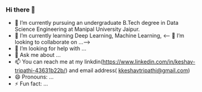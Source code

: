 ### Hi there 👋

- 🔭 I’m currently pursuing an undergraduate B.Tech degree in Data Science Engineering at Manipal University Jaipur.
- 🌱 I’m currently learning Deep Learning, Machine Learning, 
<-- 👯 I’m looking to collaborate on ...-->
- 🤔 I’m looking for help with ...
- 💬 Ask me about ...
- 📫 You can reach me at my linkdin(https://www.linkedin.com/in/keshav-tripathi-43631b22b/) and email address( kkeshavtripathi@gmail.com)
- 😄 Pronouns: ...
- ⚡ Fun fact: ...

